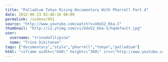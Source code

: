 ```yaml
---
title: "Palladium Tokyo Rising Documentary With Pharrell Part 4"
date: 2012-06-23 02:46:16 00:00
permalink: /videos/951
source: "http://www.youtube.com/watch?v=UdoS2_Kka-I"
thumbnail: "http://i2.ytimg.com/vi/UdoS2_Kka-I/hqdefault.jpg"
user:
  username: "trinadafilipina"
  name: "Trina Dikitanan"
tags: ["documentary","style","pharrell","tokyo","palladium"]
html: "<iframe width=\"640\" height=\"360\" src=\"http://www.youtube.com/embed/UdoS2_Kka-I?wmode=transparent&fs=1&feature=oembed\" frameborder=\"0\" allowfullscreen></iframe>"
---
```


